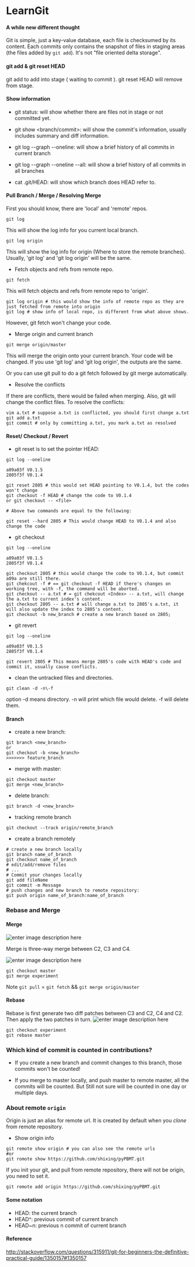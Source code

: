 LearnGit
========

#### A while new different thought

Git is simple, just a key-value database, each file is checksumed by its content. Each commits only contains the snapshot of files in staging areas (the files added by `git add`). It's not "file oriented delta storage". 

#### git add <file> & git reset HEAD <file>
git add to add <file> into stage ( waiting to commit ). git reset HEAD <file> will remove <file> from stage.

#### Show information

* git status: will show whether there are files not in stage or not committed yet.

* git show <branch/commit>: will show the commit's information, usually includes summary and diff information.

* git log --graph --oneline: will show a brief history of all commits in current branch

* git log --graph --oneline --all: will show a brief history of all commits in all branches

* cat .git/HEAD: will show which branch does HEAD refer to.


#### Pull Branch / Merge / Resolving Merge

First you should know, there are 'local' and 'remote' repos.
```
git log
```
This will show the log info for you current local branch.
```
git log origin
```
This will show the log info for origin (Where to store the remote branches). Usually, 'git log' and 'git log origin' will be the same.

* Fetch objects and refs from remote repo.
```
git fetch
```
This will fetch objects and refs from remote repo to 'origin'.
```
git log origin # this would show the info of remote repo as they are just fetched from remote into origin
git log # show info of local repo, is different from what above shows.
```
However, git fetch won't change your code.

* Merge origin and current branch
```
git merge origin/master
```
This will merge the origin onto your current branch. Your code will be changed. If you use 'git log' and 'git log origin', the outputs are the same.

Or you can use git pull to do a git fetch followed by git merge automatically.

* Resolve the conflicts

If there are conflicts, there would be failed when merging. Also, git will change the conflict files. To resolve the conflicts:

```
vim a.txt # suppose a.txt is conflicted, you should first change a.txt
git add a.txt
git commit # only by committing a.txt, you mark a.txt as resolved
```

#### Reset/ Checkout / Revert

* git reset is to set the pointer HEAD:

```
git log --oneline

a09a03f V0.1.5
2805f3f V0.1.4

git reset 2805 # this would set HEAD pointing to V0.1.4, but the codes won't change
git checkout -f HEAD # change the code to V0.1.4
or git checkout -- <file>

# Above two commands are equal to the following:

git reset --hard 2805 # This would change HEAD to V0.1.4 and also change the code
```
* git checkout

```
git log --oneline

a09a03f V0.1.5
2805f3f V0.1.4

git checkout 2805 # this would change the code to V0.1.4, but commit a09a are still there. 
git chekcout -f # == git checkout -f HEAD if there's changes on working tree, with -f, the command will be aborted. 
git checkout -- a.txt # = git chekcout <Index> -- a.txt, will change the a.txt to current index's content. 
git checkout 2805 -- a.txt # will change a.txt to 2805's a.txt, it will also update the index to 2805's content.
git checkout -b new_branch # create a new branch based on 2805;
```

* git revert 

```
git log --oneline

a09a03f V0.1.5
2805f3f V0.1.4

git revert 2805 # This means merge 2805's code with HEAD's code and commit it, usually cause conflicts.
```

* clean the untracked files and directories.

```
git clean -d -n\-f
```
option -d means directory. -n will print which file would delete. -f will delete them.

#### Branch

* create a new branch:

```
git branch <new_branch>
or
git checkout -b <new_branch>
>>>>>>> feature_branch
```

* merge with master:

```
git checkout master
git merge <new_branch> 
```

* delete branch:

```
git branch -d <new_branch>
```

* tracking remote branch

```
git checkout --track origin/remote_branch
```

* create a branch remotely

```
# create a new branch locally
git branch name_of_branch
git checkout name_of_branch
# edit/add/remove files    
# ... 
# Commit your changes locally
git add fileName
git commit -m Message
# push changes and new branch to remote repository:
git push origin name_of_branch:name_of_branch
```

### Rebase and Merge

#### Merge
![enter image description here][1]

Merge is three-way merge between C2, C3 and C4. 

![enter image description here][2]

```
git checkout master
git merge experiment
```

Note `git pull` = `git fetch` && `git merge origin/master`

#### Rebase
Rebase is first generate two diff patches between C3 and C2, C4 and C2. Then apply the two patches in turn. 
![enter image description here][3]
```
git checkout experiment
git rebase master
```


### Which kind of commit is counted in contributions?

* If you create a new branch and commit changes to this branch, those commits won't be counted!

* If you merge to master locally, and push master to remote master, all the commits will be counted. But Still not sure will be counted in one day or multiple days.


### About remote `origin`

Origin is just an alias for remote url. It is created by default when you *clone* from remote repository.

* Show origin info

```
git remote show origin # you can also see the remote urls
#or
git romote show https://github.com/shixing/pyPBMT.git
```

If you init your git, and pull from remote repository, there will not be origin, you need to set it.

```
git remote add origin https://github.com/shixing/pyPBMT.git
```


#### Some notation

* HEAD: the current branch
* HEAD^: previous commit of current branch
* HEAD~n: previous n commit of current branch

#### Reference

http://stackoverflow.com/questions/315911/git-for-beginners-the-definitive-practical-guide/1350157#1350157


  [1]: http://git-scm.com/figures/18333fig0327-tn.png
  [2]: http://git-scm.com/figures/18333fig0328-tn.png
  [3]: http://git-scm.com/figures/18333fig0330-tn.png
